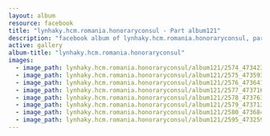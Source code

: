 ```yaml
---
layout: album
resource: facebook
title: "lynhaky.hcm.romania.honoraryconsul - Part album121"
description: "facebook album of lynhaky.hcm.romania.honoraryconsul, part album121."
active: gallery
album-title: "lynhaky.hcm.romania.honoraryconsul"
images:
  - image_path: lynhaky.hcm.romania.honoraryconsul/album121/2574_473423205_1146026790214613_7786115848216338132_n.jpg
  - image_path: lynhaky.hcm.romania.honoraryconsul/album121/2575_473593451_1146026673547958_6144352386137643511_n.jpg
  - image_path: lynhaky.hcm.romania.honoraryconsul/album121/2576_473641203_1146026713547954_6598536090122096633_n.jpg
  - image_path: lynhaky.hcm.romania.honoraryconsul/album121/2577_473716304_1146026323547993_7673735917162017788_n.jpg
  - image_path: lynhaky.hcm.romania.honoraryconsul/album121/2578_473763324_1146026733547952_8434087831146667112_n.jpg
  - image_path: lynhaky.hcm.romania.honoraryconsul/album121/2579_473713956_1146026566881302_5801496664255012333_n.jpg
  - image_path: lynhaky.hcm.romania.honoraryconsul/album121/2580_473684112_1146026700214622_715722019429779359_n.jpg
  - image_path: lynhaky.hcm.romania.honoraryconsul/album121/2595_473259046_1145300140287278_4448796633516236355_n.jpg
---
```

